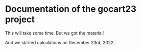 # Documentation of the gocart23 project

This will take some time. But we got the material!

And we started calculations on December 23rd, 2022.
